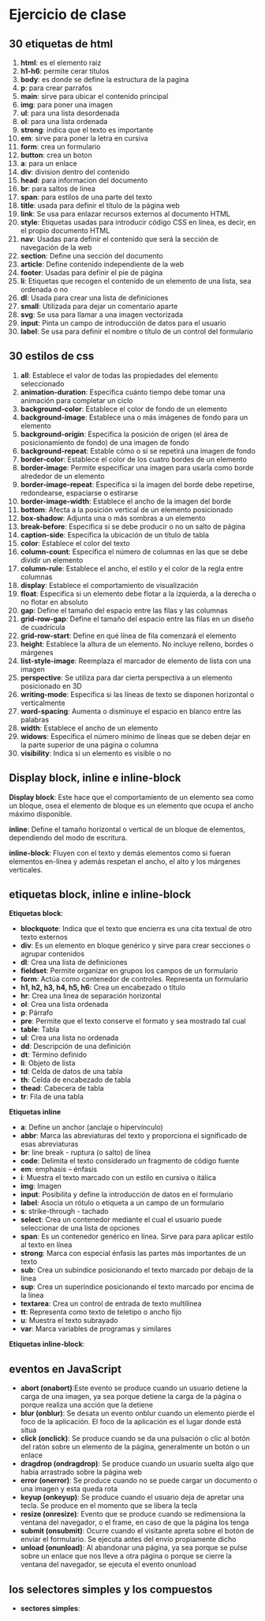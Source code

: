 # Ejercicio de clase
## 30 etiquetas de html
1. **html**: es el elemento raiz
2. **h1-h6**: permite cerar titulos
3. **body**: es donde se define la estructura de la pagina
4. **p**: para crear parrafos
5. **main**: sirve para ubicar el contenido principal
6. **img**: para poner una imagen
7. **ul**: para una lista desordenada
8. **ol**: para una lista ordenada 
9. **strong**: indica que el texto es importante
10. **em**: sirve para poner la letra en cursiva 
11. **form**: crea un formulario
12. **button**: crea un boton
13. **a**: para un enlace
14. **div**: division dentro del contenido
15. **head**: para informacion del documento
16. **br**: para saltos de linea
17. **span**: para estilos de una parte del texto
18. **title**: usada para definir el título de la página web
19. **link**: Se usa para enlazar recursos externos al documento HTML
20. **style**:  Etiquetas usadas para introducir código CSS en línea, es decir, en el propio documento HTML
21. **nav**: Usadas para definir el contenido que será la sección de navegación de la web
22. **section**: Define una sección del documento
23. **article**:  Define contenido independiente de la web
24. **footer**:   Usadas para definir el pie de página                             
25. **li**:  Etiquetas que recogen el contenido de un elemento de una lista, sea ordenada o no
26. **dl**: Usada para crear una lista de definiciones
27. **small**: Utilizada para dejar un comentario aparte
28. **svg**: Se usa para llamar a una imagen vectorizada
29. **input**: Pinta un campo de introducción de datos para el usuario
30. **label**: Se usa para definir el nombre o título de un control del formulario

## 30 estilos de css
1. **all**: 	Establece el valor de todas las propiedades del elemento seleccionado
2. **animation-duration**: Especifica cuánto tiempo debe tomar una animación para completar un ciclo
3. **background-color**: 	Establece el color de fondo de un elemento
4. **background-image**: Establece una o más imágenes de fondo para un elemento
5. **background-origin**: Especifica la posición de origen (el área de posicionamiento de fondo) de una imagen de fondo
6. **background-repeat**: 	Estable cómo o sí se repetirá una imagen de fondo
7. **border-color**: 	Establece el color de los cuatro bordes de un elemento
8. **border-image**: 	Permite especificar una imagen para usarla como borde alrededor de un elemento
9. **border-image-repeat**: Especifica si la imagen del borde debe repetirse, redondearse, espaciarse o estirarse
10. **border-image-width**: 	Establece el ancho de la imagen del borde
11. **bottom**: 	Afecta a la posición vertical de un elemento posicionado
12. **box-shadow**: 	Adjunta una o más sombras a un elemento
13. **break-before**: 	Especifica si se debe producir o no un salto de página
14. **caption-side**: 	Especifica la ubicación de un título de tabla
15. **color**: Establece el color del texto
16. **column-count**: Especifica el número de columnas en las que se debe dividir un elemento
17. **column-rule**: 	Establece el ancho, el estilo y el color de la regla entre columnas
18. **display**: 	Establece el comportamiento de visualización
19. **float**: 	Especifica si un elemento debe flotar a la izquierda, a la derecha o no flotar en absoluto
20. **gap**: 	Define el tamaño del espacio entre las filas y las columnas
21. **grid-row-gap**: 	Define el tamaño del espacio entre las filas en un diseño de cuadrícula
22. **grid-row-start**: 	Define en qué línea de fila comenzará el elemento
23. **height**: Establece la altura de un elemento. No incluye relleno, bordes o márgenes
24. **list-style-image**: 	Reemplaza el marcador de elemento de lista con una imagen
25. **perspective**: 	Se utiliza para dar cierta perspectiva a un elemento posicionado en 3D
26. **writing-mode**: 	Especifica si las líneas de texto se disponen horizontal o verticalmente
27. **word-spacing**: Aumenta o disminuye el espacio en blanco entre las palabras
28. **width**: 	Establece el ancho de un elemento
29. **widows**: 	Especifica el número mínimo de líneas que se deben dejar en la parte superior de una página o columna
30. **visibility**:	Indica si un elemento es visible o no

## Display block, inline e inline-block

**Display block**: Este hace que el comportamiento de un elemento sea como un bloque, osea el elemento de bloque es un elemento que ocupa el ancho máximo disponible.

**inline**: Define el tamaño horizontal o vertical de un bloque de elementos, dependiendo del modo de escritura.

**inline-block**: Fluyen con el texto y demás elementos como si fueran elementos en-línea y además respetan el ancho, el alto y los márgenes verticales.

## etiquetas block, inline e inline-block

**Etiquetas block**:

- **blockquote**: Indica que el texto que encierra es una cita textual de otro texto externos
- **div**:	Es un elemento en bloque genérico y sirve para crear secciones o agrupar contenidos
- **dl**:	Crea una lista de definiciones
- **fieldset**:	Permite organizar en grupos los campos de un formulario
- **form**:	Actúa como contenedor de controles. Representa un formulario
- **h1, h2, h3, h4, h5, h6**:	Crea un encabezado o título 
- **hr**:	Crea una linea de separación horizontal
- **ol**:	Crea una lista ordenada
- **p**:	Párrafo
- **pre**:	Permite que el texto conserve el formato y sea mostrado tal cual
- **table**:	Tabla
- **ul**:	Crea una lista no ordenada
- **dd**:	Descripción de una definición
- **dt**:	Término definido
- **li**:	Objeto de lista
- **td**:	Celda de datos de una tabla
- **th**:	Celda de encabezado de tabla
- **thead**:	Cabecera de tabla
- **tr**:	Fila de una tabla

**Etiquetas inline**

- **a**:	Define un anchor (anclaje o hipervínculo)
- **abbr**:	Marca las abreviaturas del texto y proporciona el significado de esas abreviaturas
- **br**:	line break - ruptura (o salto) de línea
- **code**:	Delimita el texto considerado un fragmento de código fuente
- **em**:	emphasis – énfasis
- **i**:	Muestra el texto marcado con un estilo en cursiva o itálica
- **img**:	Imagen
- **input**:	Posibilita y define la introducción de datos en el formulario
- **label**:	Asocia un rótulo o etiqueta a un campo de un formulario
- **s**:	strike-through - tachado
- **select**:	Crea un contenedor mediante el cual el usuario puede seleccionar de una lista de opciones
- **span**:	Es un contenedor genérico en línea. Sirve para para aplicar estilo al texto en línea
- **strong**:	Marca con especial énfasis las partes más importantes de un texto
- **sub**:	Crea un subíndice posicionando el texto marcado por debajo de la linea
- **sup**:	Crea un superíndice posicionando el texto marcado por encima de la linea
- **textarea**:	Crea un control de entrada de texto multilínea
- **tt**:	Representa como texto de teletipo o ancho fijo
- **u**:	Muestra el texto subrayado
- **var**:	Marca variables de programas y similares

**Etiquetas inline-block**:


## eventos en JavaScript
- **abort (onabort)**:Este evento se produce cuando un usuario detiene la carga de una imagen, ya sea porque detiene la carga de la página o porque realiza una acción que la detiene
-  **blur (onblur)**: Se desata un evento onblur cuando un elemento pierde el foco de la aplicación. El foco de la aplicación es el lugar donde está situa
- **click (onclick)**: Se produce cuando se da una pulsación o clic al botón del ratón sobre un elemento de la página, generalmente un botón o un enlace
-  **dragdrop (ondragdrop)**: Se produce cuando un usuario suelta algo que había arrastrado sobre la página web
-   **error (onerror)**: Se produce cuando no se puede cargar un documento o una imagen y esta queda rota
-   **keyup (onkeyup)**:  Se produce cuando el usuario deja de apretar una tecla. Se produce en el momento que se libera la tecla
-   **resize (onresize)**: Evento que se produce cuando se redimensiona la ventana del navegador, o el frame, en caso de que la página los tenga
-   **submit (onsubmit)**: Ocurre cuando el visitante apreta sobre el botón de enviar el formulario. Se ejecuta antes del envío propiamente dicho
-   **unload (onunload)**: Al abandonar una página, ya sea porque se pulse sobre un enlace que nos lleve a otra página o porque se cierre la ventana del navegador, se ejecuta el evento onunload

##  los selectores simples y los compuestos
- **sectores simples**: 


















